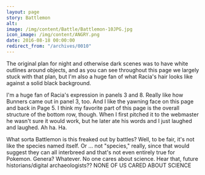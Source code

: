 ```yaml
---
layout: page
story: Battlemon
alt:
image: /img/content/Battle/Battlemon-10JPG.jpg
icon_image: /img/content/ANGRY.png
date: 2016-08-18 00:00:00
redirect_from: "/archives/0010"
---
```


The original plan for night and otherwise dark scenes was to have white outlines around objects, and as you can see throughout this page we largely stuck with that plan, but I'm also a huge fan of what Racia's hair looks like against a solid black background.

I'm a huge fan of Racia's expression in panels 3 and 8. Really like how Bunners came out in panel 3, too. And I like the yawning face on this page and back in Page 5. I think my favorite part of this page is the overall structure of the bottom row, though. When I first pitched it to the webmaster he wasn't sure it would work, but he later ate his words and I just laughed and laughed. Ah ha. Ha.

What sorta Battlemon is this freaked out by battles? Well, to be fair, it's not like the species named itself. Or ... not "species," really, since that would suggest they can all interbreed and that's not even entirely true for Pokemon. Genera? Whatever. No one cares about science. Hear that, future historians/digital archaeologists?? NONE OF US CARED ABOUT SCIENCE
